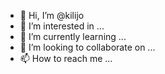 - 👋 Hi, I’m @kilijo
- 👀 I’m interested in ...
- 🌱 I’m currently learning ...
- 💞️ I’m looking to collaborate on ...
- 📫 How to reach me ...

<!---
kilijo/kilijo is a ✨ special ✨ repository because its `README.md` (this file) appears on your GitHub profile.
You can click the Preview link to take a look at your changes.
--->
